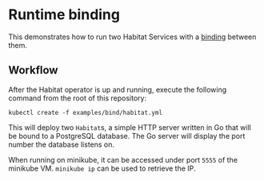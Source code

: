 # Runtime binding

This demonstrates how to run two Habitat Services with a [binding](https://www.habitat.sh/docs/run-packages-binding/) between them.

## Workflow

After the Habitat operator is up and running, execute the following command from the root of this repository:

```
kubectl create -f examples/bind/habitat.yml
```

This will deploy two `Habitat`s, a simple HTTP server written in Go that will be bound to a PostgreSQL database. The Go server will display the port number the database listens on.

When running on minikube, it can be accessed under port `5555` of the minikube VM. `minikube ip` can be used to retrieve the IP.
